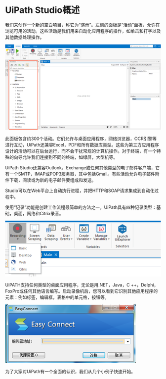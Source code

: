 # UiPath Studio概述

我们来创作一个新的空白项目，称它为“演示”。左侧的面板是“活动”面板，允许在浏览可用的活动。这些活动是我们用来自动化应用程序的操作，如单击和打字以及其他数据处理操作。

![](/assets1-1/overview.png)

此面板包含约300个活动。它们允许与桌面应用程序，网络浏览器，OCR引擎等进行互动，UiPath还兼容Excel，PDF和所有数据库类型。这些为第三方应用程序设计的活动可以在后台运行，而不会干扰常规的计算机操作。对于终端，有一个特殊的向导允许我们连接到不同的终端，如绿屏，大型机等。

UiPath Studio还兼容Outlook，Exchange或任何其他类型的电子邮件客户端，它有一个SMTP，IMAP或POP3服务器，其中包括Gmail。有些活动允许电子邮件附件下载，阅读或为新的电子邮件要组成和发送。

Studio可以在Web平台上自动执行进程，并把HTTP和SOAP请求集成到自动化过程中。

使用“记录”功能是创建工作流程最简单的方法之一。UiPath具有四种记录类型：基础，桌面，网络和Citrix录音。

![](/assets1-2/overview2.png)

UiPATH支持任何类型的桌面应用程序，无论是用.NET，Java，C ++，Delphi，FoxPro或任何其他语言编写。启动录像机后，您可以看到它识别其他应用程序的元素：例如标签，编辑框，表格中的单元格，按钮等。

![](/assets1-3/overview3.png)

为了大家对UiPath有一个全面的认识，我们从几个小例子快速开始。


